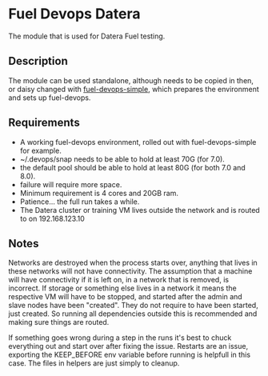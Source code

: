 # Fuel Devops Datera
The module that is used for Datera Fuel testing.

## Description
The module can be used standalone, although needs to be copied in then,
or daisy changed with [fuel-devops-simple](https://github.com/snuf/fuel-devops-simple), 
which prepares the environment and sets up fuel-devops.

## Requirements
* A working fuel-devops environment, rolled out with fuel-devops-simple for example.
* ~/.devops/snap needs to be able to hold at least 70G (for 7.0).
* the default pool should be able to hold at least 80G (for both 7.0 and 8.0).
* failure will require more space.
* Minimum requirement is 4 cores and 20GB ram.
* Patience... the full run takes a while.
* The Datera cluster or training VM lives outside the network and is routed to on 192.168.123.10

## Notes
Networks are destroyed when the process starts over, anything that lives in these networks
will not have connectivity. The assumption that a machine will have connectivity if it is
left on, in a network that is removed, is incorrect.
If storage or something else lives in a network it means the respective VM will have to
be stopped, and started after the admin and slave nodes have been "created". They do not
require to have been started, just created. So running all dependencies outside this
is recommended and making sure things are routed.

If something goes wrong during a step in the runs it's best to chuck everything out and
start over after fixing the issue. Restarts are an issue, exporting the KEEP_BEFORE env 
variable before running is helpfull in this case. The files in helpers are just simply
to cleanup.

